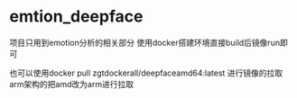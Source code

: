 # emtion_deepface
项目只用到emotion分析的相关部分
使用docker搭建环境直接build后镜像run即可

也可以使用docker pull zgtdockerall/deepfaceamd64:latest 进行镜像的拉取 arm架构的把amd改为arm进行拉取
